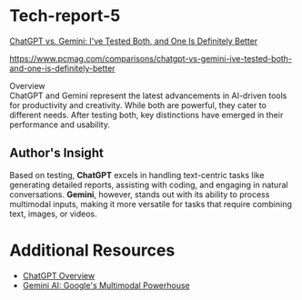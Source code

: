 # Tech-report-5

[ChatGPT vs. Gemini: I've Tested Both, and One Is Definitely Better](https://www.pcmag.com/comparisons/chatgpt-vs-gemini-ive-tested-both-and-one-is-definitely-better)

https://www.pcmag.com/comparisons/chatgpt-vs-gemini-ive-tested-both-and-one-is-definitely-better

Overview  
ChatGPT and Gemini represent the latest advancements in AI-driven tools for productivity and creativity. While both are powerful, they cater to different needs. After testing both, key distinctions have emerged in their performance and usability.  

## Author's Insight  
Based on testing, **ChatGPT** excels in handling text-centric tasks like generating detailed reports, assisting with coding, and engaging in natural conversations. **Gemini**, however, stands out with its ability to process multimodal inputs, making it more versatile for tasks that require combining text, images, or videos.  

# Additional Resources  
- [ChatGPT Overview](https://openai.com/index/chatgpt/)  
- [Gemini AI: Google's Multimodal Powerhouse](https://www.pcmag.com/comparisons/chatgpt-vs-gemini-ive-tested-both-and-one-is-definitely-better)  



